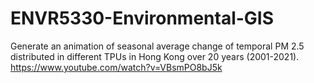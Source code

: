 # ENVR5330-Environmental-GIS
Generate an animation of seasonal average change of temporal PM 2.5 distributed in different TPUs in Hong Kong over 20 years (2001-2021).
https://www.youtube.com/watch?v=VBsmPO8bJ5k
